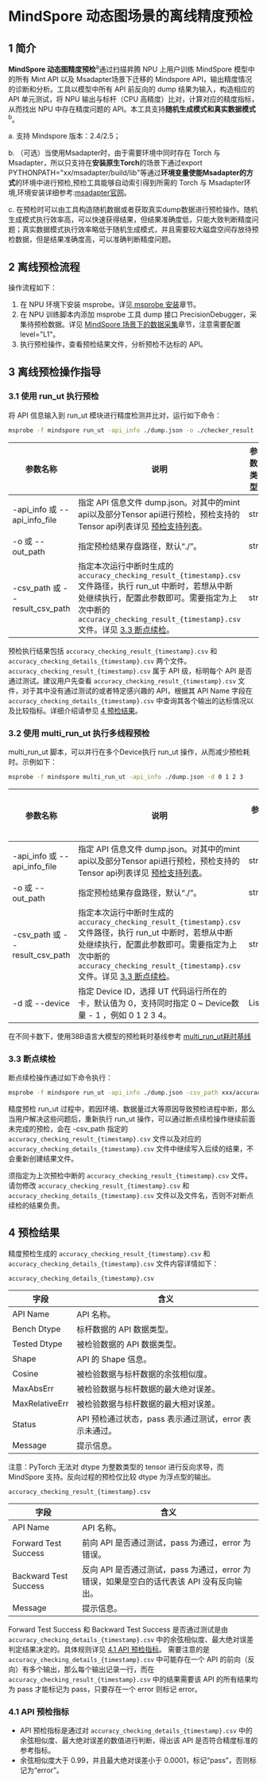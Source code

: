 # MindSpore 动态图场景的离线精度预检

## 1 简介

**MindSpore 动态图精度预检**<sup>a</sup>通过扫描昇腾 NPU 上用户训练 MindSpore 模型中的所有 Mint API 以及 Msadapter场景下迁移的 Mindspore API，输出精度情况的诊断和分析。工具以模型中所有 API 前反向的 dump 结果为输入，构造相应的 API 单元测试，将 NPU 输出与标杆（CPU 高精度）比对，计算对应的精度指标，从而找出 NPU 中存在精度问题的 API。本工具支持**随机生成模式和真实数据模式**<sup>b</sup>。

a. 支持 Mindspore 版本：2.4/2.5；

b. （可选）当使用Msadapter时，由于需要环境中同时存在 Torch 与 Msadapter，所以只支持在**安装原生Torch**的场景下通过export PYTHONPATH="xx/msadapter/build/lib"等通过**环境变量使能Msadapter的方式**的环境中进行预检,预检工具能够自动索引得到所需的 Torch 与 Msadapter环境,环境安装详细参考:[msadapter官网](https://gitee.com/mindspore/msadapter)。

c. 在预检时可以由工具构造随机数据或者获取真实dump数据进行预检操作。随机生成模式执行效率高，可以快速获得结果，但结果准确度低，只能大致判断精度问题；真实数据模式执行效率略低于随机生成模式，并且需要较大磁盘空间存放待预检数据，但是结果准确度高，可以准确判断精度问题。

## 2 离线预检流程

操作流程如下：

1. 在 NPU 环境下安装 msprobe。详见[ msprobe 安装](./01.installation.md)章节。
2. 在 NPU 训练脚本内添加 msprobe 工具 dump 接口 PrecisionDebugger，采集待预检数据。详见 [MindSpore 场景下的数据采集](./06.data_dump_MindSpore.md)章节，注意需要配置 level="L1"。
3. 执行预检操作，查看预检结果文件，分析预检不达标的 API。

## 3 离线预检操作指导

### 3.1 使用 run_ut 执行预检

将 API 信息输入到 run_ut 模块进行精度检测并比对，运行如下命令：


```bash
msprobe -f mindspore run_ut -api_info ./dump.json -o ./checker_result
```

| 参数名称     | 说明                                                                                                                                                                              |参数类型    | 是否必选     |
| ---------------------------- |---------------------------------------------------------------------------------------------------------------------------------------------------------------------------------|---------------------- | ---------------------------------- |
| -api_info 或 --api_info_file   | 指定 API 信息文件 dump.json。对其中的mint api以及部分Tensor api进行预检，预检支持的Tensor api列表详见 [ 预检支持列表](../mindspore/api_accuracy_checker/checker_support_api.yaml)。            |  str      | 是      |
| -o 或 --out_path    | 指定预检结果存盘路径，默认“./”。                                                                                                                                                              |   str   | 否      |
| -csv_path 或 --result_csv_path | 指定本次运行中断时生成的 `accuracy_checking_result_{timestamp}.csv` 文件路径，执行 run_ut 中断时，若想从中断处继续执行，配置此参数即可。需要指定为上次中断的 `accuracy_checking_result_{timestamp}.csv` 文件。详见 [3.3 断点续检](#33-断点续检)。  |  str   | 否      |

预检执行结果包括 `accuracy_checking_result_{timestamp}.csv` 和 `accuracy_checking_details_{timestamp}.csv` 两个文件。`accuracy_checking_result_{timestamp}.csv` 属于 API 级，标明每个 API 是否通过测试。建议用户先查看 `accuracy_checking_result_{timestamp}.csv` 文件，对于其中没有通过测试的或者特定感兴趣的 API，根据其 API Name 字段在 `accuracy_checking_details_{timestamp}.csv` 中查询其各个输出的达标情况以及比较指标。详细介绍请参见 [4 预检结果](#4-预检结果)。

### 3.2 使用 multi_run_ut 执行多线程预检

multi_run_ut 脚本，可以并行在多个Device执行 run_ut 操作，从而减少预检耗时。示例如下：

```bash
msprobe -f mindspore multi_run_ut -api_info ./dump.json -d 0 1 2 3
```

| 参数名称     | 说明                                                                                                                                                                              |参数类型    | 是否必选     |
| ---------------------------- |---------------------------------------------------------------------------------------------------------------------------------------------------------------------------------|---------------------- | ---------------------------------- |
| -api_info 或 --api_info_file   | 指定 API 信息文件 dump.json。对其中的mint api以及部分Tensor api进行预检，预检支持的Tensor api列表详见 [ 预检支持列表](../mindspore/api_accuracy_checker/checker_support_api.yaml)。                                   |  str      | 是      |
| -o 或 --out_path    | 指定预检结果存盘路径，默认“./”。                                                                                                                                                              |   str   | 否      |
| -csv_path 或 --result_csv_path | 指定本次运行中断时生成的 `accuracy_checking_result_{timestamp}.csv` 文件路径，执行 run_ut 中断时，若想从中断处继续执行，配置此参数即可。需要指定为上次中断的 `accuracy_checking_result_{timestamp}.csv` 文件。详见 [3.3 断点续检](#33-断点续检)。 |  str   | 否      |
| -d 或 --device                 | 指定 Device ID，选择 UT 代码运行所在的卡，默认值为 0，支持同时指定 0 ~ Device数量 - 1 ，例如 0 1 2 3 4。                                 |                                      List[int]  | 否      |

在不同卡数下，使用38B语言大模型的预检耗时基线参考 [multi_run_ut耗时基线](accuracy_checker_MindSpore/accuracy_checker_MindSpore_baseline.md)


### 3.3 断点续检

断点续检操作通过如下命令执行：

```bash
msprobe -f mindspore run_ut -api_info ./dump.json -csv_path xxx/accuracy_checking_result_{timestamp}.csv
```

精度预检 run_ut 过程中，若因环境、数据量过大等原因导致预检进程中断，那么当用户解决这些问题后，重新执行 run_ut 操作，可以通过断点续检操作继续前面未完成的预检，会在 -csv_path 指定的 `accuracy_checking_result_{timestamp}.csv` 文件以及对应的 `accuracy_checking_details_{timestamp}.csv` 文件中继续写入后续的结果，不会重新创建结果文件。

须指定为上次预检中断的 `accuracy_checking_result_{timestamp}.csv` 文件。请勿修改 `accuracy_checking_result_{timestamp}.csv` 和 `accuracy_checking_details_{timestamp}.csv` 文件以及文件名，否则不对断点续检的结果负责。


## 4 预检结果

精度预检生成的 `accuracy_checking_result_{timestamp}.csv` 和 `accuracy_checking_details_{timestamp}.csv` 文件内容详情如下：

`accuracy_checking_details_{timestamp}.csv`

| 字段      | 含义       |
| ------------------- | ------------------------------------------------------------ |
| API Name            | API 名称。                                        |
| Bench Dtype         | 标杆数据的 API 数据类型。      |
| Tested Dtype        | 被检验数据的 API 数据类型。                                  |
| Shape               | API 的 Shape 信息。       |
| Cosine              | 被检验数据与标杆数据的余弦相似度。                         |
| MaxAbsErr           | 被检验数据与标杆数据的最大绝对误差。                       |
| MaxRelativeErr      | 被检验数据与标杆数据的最大相对误差。                     |
| Status              | API 预检通过状态，pass 表示通过测试，error 表示未通过。 |
| Message             | 提示信息。            |

注意：PyTorch 无法对 dtype 为整数类型的 tensor 进行反向求导，而 MindSpore 支持。反向过程的预检仅比较 dtype 为浮点型的输出。

`accuracy_checking_result_{timestamp}.csv`

| 字段                  | 含义      |
| --------------------- | ----------------- |
| API Name              | API 名称。         |
| Forward Test Success  | 前向 API 是否通过测试，pass 为通过，error 为错误。 |
| Backward Test Success | 反向 API 是否通过测试，pass 为通过，error 为错误，如果是空白的话代表该 API 没有反向输出。 |
| Message               | 提示信息。         |

Forward Test Success 和 Backward Test Success 是否通过测试是由 `accuracy_checking_details_{timestamp}.csv` 中的余弦相似度、最大绝对误差判定结果决定的。具体规则详见 [4.1 API 预检指标](#41-api-预检指标)。
需要注意的是 `accuracy_checking_details_{timestamp}.csv` 中可能存在一个 API 的前向（反向）有多个输出，那么每个输出记录一行，而在 `accuracy_checking_result_{timestamp}.csv` 中的结果需要该 API 的所有结果均为 pass 才能标记为 pass，只要存在一个 error 则标记 error。

### 4.1 API 预检指标

   - API 预检指标是通过对 `accuracy_checking_details_{timestamp}.csv` 中的余弦相似度、最大绝对误差的数值进行判断，得出该 API 是否符合精度标准的参考指标。
   - 余弦相似度大于 0.99，并且最大绝对误差小于 0.0001，标记“pass”，否则标记为“error”。
